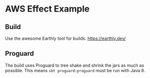 # AWS Effect Example

## Build
Use the awesome Earthly tool for builds: https://earthly.dev/

## Proguard
The build uses Proguard to tree shake and shrink the jars as much as possible. This means `sbt proguard:proguard` must be run with Java 8.